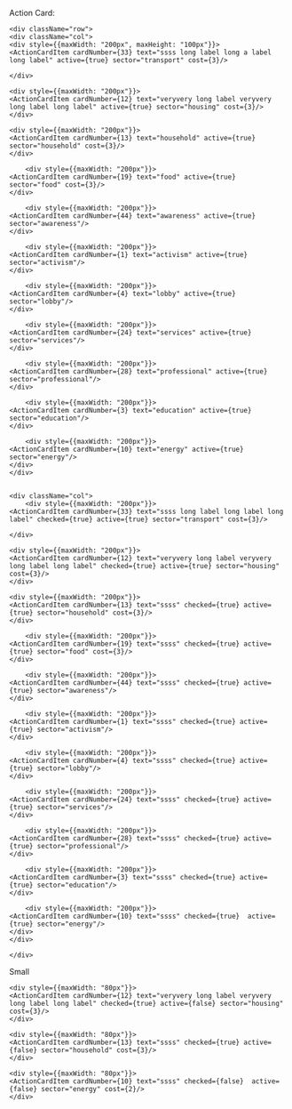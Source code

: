 
Action Card:

    <div className="row">
    <div className="col">
    <div style={{maxWidth: "200px", maxHeight: "100px"}}>
    <ActionCardItem cardNumber={33} text="ssss long label long a label long label" active={true} sector="transport" cost={3}/>
    
    </div>

    <div style={{maxWidth: "200px"}}>
    <ActionCardItem cardNumber={12} text="veryvery long label veryvery long label long label" active={true} sector="housing" cost={3}/>
    </div>

    <div style={{maxWidth: "200px"}}>
    <ActionCardItem cardNumber={13} text="household" active={true} sector="household" cost={3}/>
    </div>

        <div style={{maxWidth: "200px"}}>
    <ActionCardItem cardNumber={19} text="food" active={true} sector="food" cost={3}/>
    </div>

        <div style={{maxWidth: "200px"}}>
    <ActionCardItem cardNumber={44} text="awareness" active={true} sector="awareness"/>
    </div>

        <div style={{maxWidth: "200px"}}>
    <ActionCardItem cardNumber={1} text="activism" active={true} sector="activism"/>
    </div>

        <div style={{maxWidth: "200px"}}>
    <ActionCardItem cardNumber={4} text="lobby" active={true} sector="lobby"/>
    </div>

        <div style={{maxWidth: "200px"}}>
    <ActionCardItem cardNumber={24} text="services" active={true} sector="services"/>
    </div>

        <div style={{maxWidth: "200px"}}>
    <ActionCardItem cardNumber={28} text="professional" active={true} sector="professional"/>
    </div>

        <div style={{maxWidth: "200px"}}>
    <ActionCardItem cardNumber={3} text="education" active={true} sector="education"/>
    </div>

        <div style={{maxWidth: "200px"}}>
    <ActionCardItem cardNumber={10} text="energy" active={true} sector="energy"/>
    </div>
    </div>


    <div className="col">
        <div style={{maxWidth: "200px"}}>
    <ActionCardItem cardNumber={33} text="ssss long label long label long label" checked={true} active={true} sector="transport" cost={3}/>
    
    </div>

    <div style={{maxWidth: "200px"}}>
    <ActionCardItem cardNumber={12} text="veryvery long label veryvery long label long label" checked={true} active={true} sector="housing" cost={3}/>
    </div>

    <div style={{maxWidth: "200px"}}>
    <ActionCardItem cardNumber={13} text="ssss" checked={true} active={true} sector="household" cost={3}/>
    </div>

        <div style={{maxWidth: "200px"}}>
    <ActionCardItem cardNumber={19} text="ssss" checked={true} active={true} sector="food" cost={3}/>
    </div>

        <div style={{maxWidth: "200px"}}>
    <ActionCardItem cardNumber={44} text="ssss" checked={true} active={true} sector="awareness"/>
    </div>

        <div style={{maxWidth: "200px"}}>
    <ActionCardItem cardNumber={1} text="ssss" checked={true} active={true} sector="activism"/>
    </div>

        <div style={{maxWidth: "200px"}}>
    <ActionCardItem cardNumber={4} text="ssss" checked={true} active={true} sector="lobby"/>
    </div>

        <div style={{maxWidth: "200px"}}>
    <ActionCardItem cardNumber={24} text="ssss" checked={true} active={true} sector="services"/>
    </div>

        <div style={{maxWidth: "200px"}}>
    <ActionCardItem cardNumber={28} text="ssss" checked={true} active={true} sector="professional"/>
    </div>

        <div style={{maxWidth: "200px"}}>
    <ActionCardItem cardNumber={3} text="ssss" checked={true} active={true} sector="education"/>
    </div>

        <div style={{maxWidth: "200px"}}>
    <ActionCardItem cardNumber={10} text="ssss" checked={true}  active={true} sector="energy"/>
    </div>
    </div>

    </div>


Small

    <div style={{maxWidth: "80px"}}>
    <ActionCardItem cardNumber={12} text="veryvery long label veryvery long label long label" checked={true} active={false} sector="housing" cost={3}/>
    </div>

    <div style={{maxWidth: "80px"}}>
    <ActionCardItem cardNumber={13} text="ssss" checked={true} active={false} sector="household" cost={3}/>
    </div>

    <div style={{maxWidth: "80px"}}>
    <ActionCardItem cardNumber={10} text="ssss" checked={false}  active={false} sector="energy" cost={2}/>
    </div>



